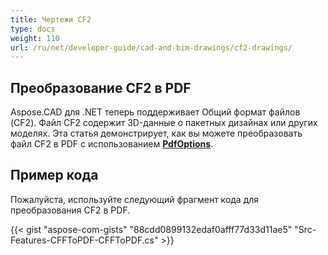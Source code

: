 ```yaml
---
title: Чертежи CF2
type: docs
weight: 110
url: /ru/net/developer-guide/cad-and-bim-drawings/cf2-drawings/
---
```


## **Преобразование CF2 в PDF**

Aspose.CAD для .NET теперь поддерживает Общий формат файлов (CF2). Файл CF2 содержит 3D-данные о пакетных дизайнах или других моделях. Эта статья демонстрирует, как вы можете преобразовать файл CF2 в PDF с использованием [**PdfOptions**](https://reference.aspose.com/cad/net/aspose.cad.imageoptions/pdfoptions).

## Пример кода

Пожалуйста, используйте следующий фрагмент кода для преобразования CF2 в PDF.

{{< gist "aspose-com-gists" "88cdd0899132edaf0afff77d33d11ae5" "Src-Features-CFFToPDF-CFFToPDF.cs" >}}
